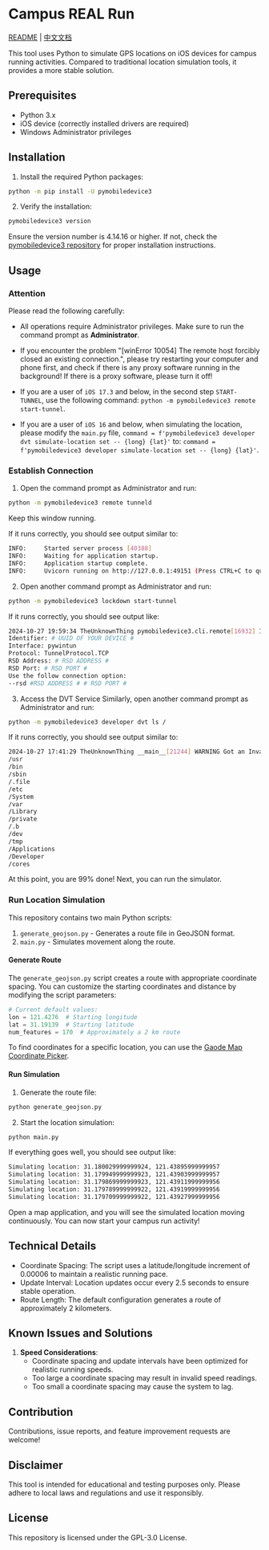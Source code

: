 # Campus REAL Run

[README](README.md) | [中文文档](README-zh.md)

This tool uses Python to simulate GPS locations on iOS devices for campus running activities. Compared to traditional location simulation tools, it provides a more stable solution.

## Prerequisites

- Python 3.x
- iOS device (correctly installed drivers are required)
- Windows Administrator privileges

## Installation

1. Install the required Python packages:
```bash
python -m pip install -U pymobiledevice3
```

2. Verify the installation:
```bash
pymobiledevice3 version
```
Ensure the version number is 4.14.16 or higher. If not, check the [pymobiledevice3 repository](https://github.com/doronz88/pymobiledevice3) for proper installation instructions.

## Usage

### Attention

Please read the following carefully:

- All operations require Administrator privileges. Make sure to run the command prompt as **Administrator**.

- If you encounter the problem "[winError 10054] The remote host forcibly closed an existing connection.", please try restarting your computer and phone first, and check if there is any proxy software running in the background! If there is a proxy software, please turn it off!

- If you are a user of `iOS 17.3` and below, in the second step `START-TUNNEL`, use the following command: `python -m pymobiledevice3 remote start-tunnel`.

- If you are a user of `iOS 16` and below, when simulating the location, please modify the `main.py` file, `command = f'pymobiledevice3 developer dvt simulate-location set -- {long} {lat}'` to: `command = f'pymobiledevice3 developer simulate-location set -- {long} {lat}'`.

### Establish Connection

1. Open the command prompt as Administrator and run:
```bash
python -m pymobiledevice3 remote tunneld
```
Keep this window running.

If it runs correctly, you should see output similar to:
```bash
INFO:     Started server process [40388]
INFO:     Waiting for application startup.
INFO:     Application startup complete.
INFO:     Uvicorn running on http://127.0.0.1:49151 (Press CTRL+C to quit)
```

2. Open another command prompt as Administrator and run:
```bash
python -m pymobiledevice3 lockdown start-tunnel
```

If it runs correctly, you should see output like:
```bash
2024-10-27 19:59:34 TheUnknownThing pymobiledevice3.cli.remote[16932] INFO tunnel created
Identifier: # UUID OF YOUR DEVICE #
Interface: pywintun
Protocol: TunnelProtocol.TCP
RSD Address: # RSD ADDRESS #
RSD Port: # RSD PORT #
Use the follow connection option:
--rsd #RSD ADDRESS # # RSD PORT #
```

3. Access the DVT Service
Similarly, open another command prompt as Administrator and run:
```bash
python -m pymobiledevice3 developer dvt ls /
```

If it runs correctly, you should see output similar to:
```bash
2024-10-27 17:41:29 TheUnknownThing __main__[21244] WARNING Got an InvalidServiceError. Trying again over tunneld since it is a developer command
/usr
/bin
/sbin
/.file
/etc
/System
/var
/Library
/private
/.b
/dev
/tmp
/Applications
/Developer
/cores
```

At this point, you are 99% done! Next, you can run the simulator.

### Run Location Simulation

This repository contains two main Python scripts:

1. `generate_geojson.py` - Generates a route file in GeoJSON format.
2. `main.py` - Simulates movement along the route.

#### Generate Route

The `generate_geojson.py` script creates a route with appropriate coordinate spacing. You can customize the starting coordinates and distance by modifying the script parameters:

```python
# Current default values:
lon = 121.4276  # Starting longitude
lat = 31.19139  # Starting latitude
num_features = 170  # Approximately a 2 km route
```

To find coordinates for a specific location, you can use the [Gaode Map Coordinate Picker](https://lbs.amap.com/tools/picker).

#### Run Simulation

1. Generate the route file:
```bash
python generate_geojson.py
```

2. Start the location simulation:
```bash
python main.py
```

If everything goes well, you should see output like:
```bash
Simulating location: 31.180029999999924, 121.43895999999957
Simulating location: 31.179949999999923, 121.43903999999957
Simulating location: 31.179869999999923, 121.43911999999956
Simulating location: 31.179789999999922, 121.43919999999956
Simulating location: 31.179709999999922, 121.43927999999956
```
Open a map application, and you will see the simulated location moving continuously. You can now start your campus run activity!

## Technical Details

- Coordinate Spacing: The script uses a latitude/longitude increment of 0.00006 to maintain a realistic running pace.
- Update Interval: Location updates occur every 2.5 seconds to ensure stable operation.
- Route Length: The default configuration generates a route of approximately 2 kilometers.

## Known Issues and Solutions

1. **Speed Considerations**:
   - Coordinate spacing and update intervals have been optimized for realistic running speeds.
   - Too large a coordinate spacing may result in invalid speed readings.
   - Too small a coordinate spacing may cause the system to lag.

## Contribution

Contributions, issue reports, and feature improvement requests are welcome!

## Disclaimer

This tool is intended for educational and testing purposes only. Please adhere to local laws and regulations and use it responsibly.

## License

This repository is licensed under the GPL-3.0 License.